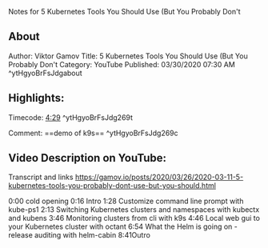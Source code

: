 Notes for 5 Kubernetes Tools You Should Use (But You Probably Don't

## About
Author: Viktor Gamov
Title: 5 Kubernetes Tools You Should Use (But You Probably Don't
Category: YouTube
Published: 03/30/2020 07:30 AM
 ^ytHgyoBrFsJdgabout

## Highlights:

Timecode: [4:29](https://www.youtube.com/watch?v=HgyoBrFsJdg&t=269) ^ytHgyoBrFsJdg269t

Comment: ==demo of k9s== ^ytHgyoBrFsJdg269c

## Video Description on YouTube:
Transcript and links https://gamov.io/posts/2020/03/26/2020-03-11-5-kubernetes-tools-you-probably-dont-use-but-you-should.html

0:00 cold opening
0:16 Intro
1:28 Customize command line prompt with kube-ps1
2:13 Switching Kubernetes clusters and namespaces with kubectx and kubens
3:46 Monitoring clusters from cli with k9s
4:46 Local web gui to your Kubernetes cluster with octant
6:54 What the Helm is going on - release auditing with helm-cabin
8:41Outro